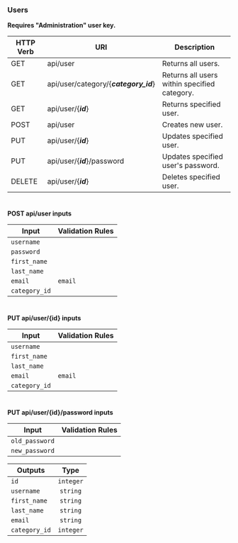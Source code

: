### **Users**

**Requires "Administration" user key.**

HTTP Verb | URI                                   | Description
--------- | ------------------------------------- | --------------------------------------------
GET       | api/user                              | Returns all users.
GET       | api/user/category/{***category_id***} | Returns all users within specified category.
GET       | api/user/{***id***}                   | Returns specified user.
POST      | api/user                              | Creates new user.
PUT       | api/user/{***id***}                   | Updates specified user.
PUT       | api/user/{***id***}/password          | Updates specified user's password.
DELETE    | api/user/{***id***}                   | Deletes specified user.

#
**POST api/user inputs**

Input         | Validation Rules
------------- | ----------------
`username`    | 
`password`    |
`first_name`  |
`last_name`   |
`email`       | `email`
`category_id` |

#
**PUT api/user/{id} inputs**

Input         | Validation Rules
------------- | ----------------
`username`    | 
`first_name`  |
`last_name`   |
`email`       | `email`
`category_id` |

#
**PUT api/user/{id}/password inputs**

Input          | Validation Rules
-------------- | ----------------
`old_password` | 
`new_password` |  

Outputs       | Type
------------- | :-------:
`id`          | `integer`
`username`    | `string`
`first_name`  | `string`
`last_name`   | `string`
`email`       | `string`
`category_id` | `integer`